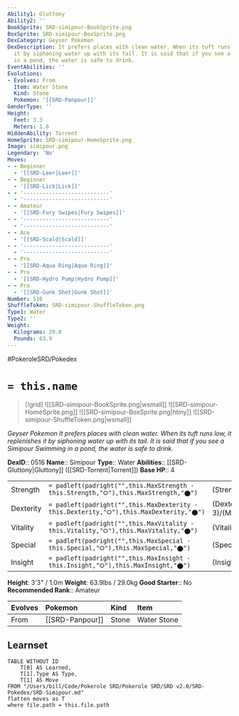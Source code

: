 ```yaml
---
Ability1: Gluttony
Ability2: ''
BookSprite: SRD-simipour-BookSprite.png
BoxSprite: SRD-simipour-BoxSprite.png
DexCategory: Geyser Pokemon
DexDescription: It prefers places with clean water. When its tuft runs low, it replenishes
  it by siphoning water up with its tail. It is said that if you see a Simipour Swimming
  in a pond, the water is safe to drink.
EventAbilities: ''
Evolutions:
- Evolves: From
  Item: Water Stone
  Kind: Stone
  Pokemon: '[[SRD-Panpour]]'
GenderType: ''
Height:
  Feet: 3.3
  Meters: 1.0
HiddenAbility: Torrent
HomeSprite: SRD-simipour-HomeSprite.png
Image: simipour.png
Legendary: 'No'
Moves:
- - Beginner
  - '[[SRD-Leer|Leer]]'
- - Beginner
  - '[[SRD-Lick|Lick]]'
- - '---------------------------'
  - '---------------------------'
- - Amateur
  - '[[SRD-Fury Swipes|Fury Swipes]]'
- - '---------------------------'
  - '---------------------------'
- - Ace
  - '[[SRD-Scald|Scald]]'
- - '---------------------------'
  - '---------------------------'
- - Pro
  - '[[SRD-Aqua Ring|Aqua Ring]]'
- - Pro
  - '[[SRD-Hydro Pump|Hydro Pump]]'
- - Pro
  - '[[SRD-Gunk Shot|Gunk Shot]]'
Number: 516
ShuffleToken: SRD-simipour-ShuffleToken.png
Type1: Water
Type2: ''
Weight:
  Kilograms: 29.0
  Pounds: 63.9
---
```


#PokeroleSRD/Pokedex

# `= this.name`

> [!grid]
> ![[SRD-simipour-BookSprite.png|wsmall]]
> ![[SRD-simipour-HomeSprite.png]]
> ![[SRD-simipour-BoxSprite.png|htiny]]
> ![[SRD-simipour-ShuffleToken.png|wsmall]]


*Geyser Pokemon*
*It prefers places with clean water. When its tuft runs low, it replenishes it by siphoning water up with its tail. It is said that if you see a Simipour Swimming in a pond, the water is safe to drink.*

**DexID**:: 0516
**Name**:: Simipour
**Type**:: Water
**Abilities**:: [[SRD-Gluttony|Gluttony]] ([[SRD-Torrent|Torrent]])
**Base HP**:: 4

|           |                                                                                        |                                          |
| --------- | -------------------------------------------------------------------------------------- | ---------------------------------------- |
| Strength  | `= padleft(padright("",this.MaxStrength - this.Strength,"⭘"),this.MaxStrength,"⬤")`    | (Strength::3)/(MaxStrength::6)   |
| Dexterity | `= padleft(padright("",this.MaxDexterity - this.Dexterity,"⭘"),this.MaxDexterity,"⬤")` | (Dexterity:: 3)/(MaxDexterity::6) |
| Vitality  | `= padleft(padright("",this.MaxVitality - this.Vitality,"⭘"),this.MaxVitality,"⬤")`    | (Vitality::2)/(MaxVitality::4)   |
| Special   | `= padleft(padright("",this.MaxSpecial - this.Special,"⭘"),this.MaxSpecial,"⬤")`       | (Special::3)/(MaxSpecial::6)     |
| Insight   | `= padleft(padright("",this.MaxInsight - this.Insight,"⭘"),this.MaxInsight,"⬤")`       | (Insight::2)/(MaxInsight::4)     |

**Height**: 3'3" / 1.0m
**Weight**: 63.9lbs / 29.0kg
**Good Starter**:: No
**Recommended Rank**:: Amateur

| Evolves   | Pokemon         | Kind   | Item        |
|:----------|:----------------|:-------|:------------|
| From      | [[SRD-Panpour]] | Stone  | Water Stone |

## Learnset

```dataview
TABLE WITHOUT ID
    T[0] AS Learned,
    T[1].Type AS Type,
    T[1] AS Move
FROM "/Users/bill/Code/Pokerole SRD/Pokerole SRD/SRD v2.0/SRD-Pokedex/SRD-Simipour.md"
flatten moves as T
where file.path = this.file.path
```

